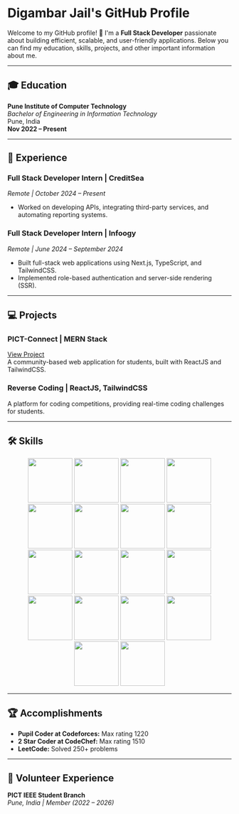 # Digambar Jail's GitHub Profile

Welcome to my GitHub profile! 👋 I'm a **Full Stack Developer** passionate about building efficient, scalable, and user-friendly applications. Below you can find my education, skills, projects, and other important information about me.

---

## 🎓 Education

**Pune Institute of Computer Technology**  
_Bachelor of Engineering in Information Technology_  
Pune, India  
**Nov 2022 – Present**

---

## 💼 Experience

### **Full Stack Developer Intern | CreditSea**
_Remote | October 2024 – Present_

- Worked on developing APIs, integrating third-party services, and automating reporting systems.

### **Full Stack Developer Intern | Infoogy**
_Remote | June 2024 – September 2024_

- Built full-stack web applications using Next.js, TypeScript, and TailwindCSS.
- Implemented role-based authentication and server-side rendering (SSR).

---

## 💻 Projects

### **PICT-Connect | MERN Stack**  
[View Project](https://pict-connect.onrender.com)  
A community-based web application for students, built with ReactJS and TailwindCSS.

### **Reverse Coding | ReactJS, TailwindCSS**  
A platform for coding competitions, providing real-time coding challenges for students.

---

## 🛠 Skills

<div align="center">
  <img src="https://img.shields.io/badge/-Python-3776AB?style=for-the-badge&logo=python&logoColor=white" width="100" />
  <img src="https://img.shields.io/badge/-C++-00599C?style=for-the-badge&logo=cplusplus&logoColor=white" width="100" />
  <img src="https://img.shields.io/badge/-JavaScript-F7DF1E?style=for-the-badge&logo=javascript&logoColor=black" width="100" />
  <img src="https://img.shields.io/badge/-HTML5-E34F26?style=for-the-badge&logo=html5&logoColor=white" width="100" />
  <img src="https://img.shields.io/badge/-CSS3-1572B6?style=for-the-badge&logo=css3&logoColor=white" width="100" />
  <img src="https://img.shields.io/badge/-TailwindCSS-38B2AC?style=for-the-badge&logo=tailwindcss&logoColor=white" width="100" />
  <img src="https://img.shields.io/badge/-TypeScript-3178C6?style=for-the-badge&logo=typescript&logoColor=white" width="100" />
  <img src="https://img.shields.io/badge/-ReactJS-61DAFB?style=for-the-badge&logo=react&logoColor=black" width="100" />
  <img src="https://img.shields.io/badge/-NextJS-000000?style=for-the-badge&logo=next.js&logoColor=white" width="100" />
  <img src="https://img.shields.io/badge/-MongoDB-47A248?style=for-the-badge&logo=mongodb&logoColor=white" width="100" />
  <img src="https://img.shields.io/badge/-MySQL-4479A1?style=for-the-badge&logo=mysql&logoColor=white" width="100" />
  <img src="https://img.shields.io/badge/-PostgreSQL-336791?style=for-the-badge&logo=postgresql&logoColor=white" width="100" />
  <img src="https://img.shields.io/badge/-Redis-DC382D?style=for-the-badge&logo=redis&logoColor=white" width="100" />
  <img src="https://img.shields.io/badge/-NodeJS-339933?style=for-the-badge&logo=node.js&logoColor=white" width="100" />
  <img src="https://img.shields.io/badge/-ExpressJS-000000?style=for-the-badge&logo=express&logoColor=white" width="100" />
  <img src="https://img.shields.io/badge/-Git-F05032?style=for-the-badge&logo=git&logoColor=white" width="100" />
  <img src="https://img.shields.io/badge/-GitHub-181717?style=for-the-badge&logo=github&logoColor=white" width="100" />
  <img src="https://img.shields.io/badge/-Postman-FF6C37?style=for-the-badge&logo=postman&logoColor=white" width="100" />
</div>

---

## 🏆 Accomplishments

- **Pupil Coder at Codeforces:** Max rating 1220
- **2 Star Coder at CodeChef:** Max rating 1510
- **LeetCode:** Solved 250+ problems

---

## 🤝 Volunteer Experience

**PICT IEEE Student Branch**  
_Pune, India | Member (2022 – 2026)_
